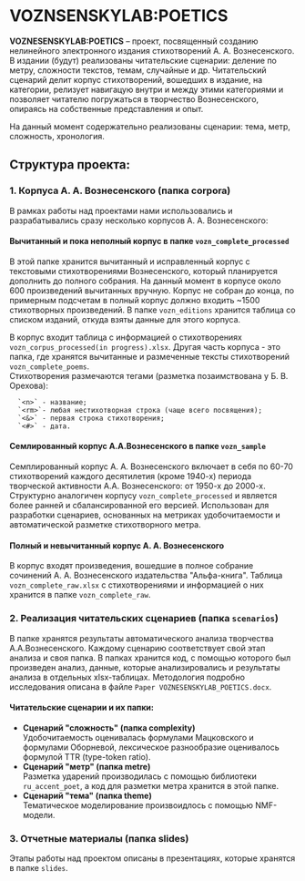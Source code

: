 # **VOZNSENSKYLAB:POETICS**

**VOZNESENSKYLAB:POETICS** – проект, посвященный созданию нелинейного электронного издания стихотворений А. А. Вознесенского. В издании (будут) реализованы читательские сценарии: деление по метру, сложности текстов, темам, случайные и др. Читательский сценарий делит корпус стихотворений, вошедших в издание, на категории, релизует навигацую внутри и между этими категориями и позволяет читателю погружаться в творчество Вознесенского, опираясь на собственные представления и опыт.

На данный момент содержательно реализованы сценарии: тема, метр, сложность, хронология.

## **Структура проекта**:  
### **1. Корпуса А. А. Вознесенского (папка corpora)**
   В рамках работы над проектами нами использовались и разрабатывались сразу несколько корпусов А. А. Вознесенского:
   #### **Вычитанный и пока неполный корпус в папке `vozn_complete_processed`**  
   В этой папке хранится вычитанный и исправленный корпус с текстовыми стихотворениями Вознесенского, который планируется дополнить до полного собрания. На данный момент в корпусе около 600 произведений вычитанных вручную. Корпус не собран до конца, по примерным подсчетам в полный корпус должно входить ~1500 стихотворных произведений. В папке `vozn_editions` хранится таблица со списком изданий, откуда взяты данные для этого корпуса. 
   
   В корпус входит таблица с информацией о стихотворениях `vozn_corpus_processed(in progress).xlsx`. Другая часть корпуса - это папка, где хранятся вычитанные и размеченные тексты стихотворений `vozn_complete_poems`.  
   Стихотворения размечаются тегами (разметка позаимствована у Б. В. Орехова):

      `<n>` - название;  
      `<rm>`- любая нестихотворная строка (чаще всего посвящения);  
      `<&>` - первая строка стихотворения;  
      `<#>` - дата.

   #### **Семлированный корпус А.А.Вознесенского в папке `vozn_sample`**
   Семплированный корпус А. А. Вознесенского включает в себя по 60-70 стихотворений каждого десятилетия (кроме 1940-х) периода творческой активности А.А. Вознесенского: от 1950-х до 2000-х. Структурно аналогичен корпусу `vozn_complete_processed` и является более ранней и сбалансированной его версией. Использован для разработки сценариев, основанных на метриках удобочитаемости и автоматической разметке стихотворного метра.

   #### **Полный и невычитанный корпус А. А. Вознесенского**
   В корпус входят произведения, вошедшие в полное собрание сочинений А. А. Вознесенского издательства "Альфа-книга". Таблица `vozn_complete_raw.xlsx` с стихотворениями и информацией о них хранится в папке `vozn_complete_raw`.

### **2. Реализация читательских сценариев (папка `scenarios`)**
В папке хранятся результаты автоматического анализа творчества А.А.Вознесенского. Каждому сценарию соответствует свой этап анализа и своя папка. В папках хранится код, с помощью которого был произведен анализ, данные, которые анализировались и результаты анализа в отдельных xlsx-таблицах. Методология подробно исследования описана в файле `Paper VOZNESENSKYLAB_POETICS.docx`.

#### Читательские сценарии и их папки:

* **Сценарий "сложность" (папка complexity)**  
   Удобочитаемость оценивалась формулами Мацковского и формулами Оборневой, лексическое разнообразие оценивалось формулой TTR (type-token ratio).
* **Сценарий "метр" (папка metre)**  
   Разметка ударений производилась с помощью библиотеки `ru_accent_poet`, а код для разметки метра хранится в этой папке.
* **Сценарий "тема" (папка theme)**  
  Тематическое моделирование произвоидлось с помощью NMF-модели.  

### **3. Отчетные материалы (папка slides)**

Этапы работы над проектом описаны в презентациях, которые хранятся в папке `slides`. 

